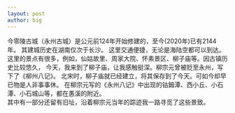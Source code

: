 ```yaml
---
layout: post
author: big
---
```

今零陵古城（永州古城）是公元前124年开始修建的，至今(2020年)已有2144年。
其建城历史在湖南仅次于长沙。
这里交通便捷，无论是海陆空都可以到达。
这里的景点有很多，例如，仙姑故里、周家大院、怀素景区、柳子庙等。因古镇历史比较悠久，
今天，我来到了柳子庙，让我感触挺深。柳宗元曾被贬至永州，写下了《柳州八记》。
北宋时，柳子庙就已经建立，将其保存到了今天。可如今却早已物是人非事事休。
在柳宗元写的《永州八记》中出现的钴鉧潭、西小丘、小石潭、小石城山等，都在愚溪的附近。                
其中有一部分还留有旧址，沿着柳宗元当年的踪迹我一路寻觅了这些景致。